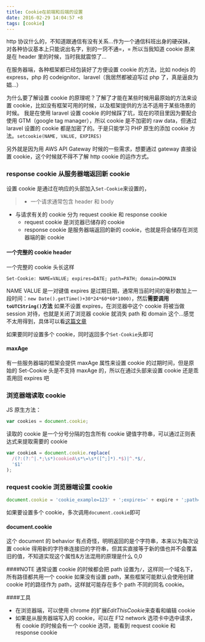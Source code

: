 ```yaml
---
title: Cookie在前端和后端的设置
date: 2016-02-29 14:04:57 +8
tags: [cookie]
---
```


http 协议什么的，不知道跟通信有没有关系…作为一个通信科班出身的硬~~汉~~妹，对各种协议基本上只能说出名字，别的一窍不通=，= 所以当我知道 cookie 原来是在 header 里的时候，当时我就震惊了…

在服务器端，各种框架都已经包装好了方便设置 cookie 的方法，比如 nodejs 的 express，php 的 codeignitor、laravel（我居然都被迫写过 php 了，真是逼良为娼…）

为什么要了解设置 cookie 的原理呢？了解了才能在某些时候用最原始的方法来设置 cookie，比如没有框架可用的时候，以及框架提供的方法不适用于某些场景的时候。
我是在使用 laravel 设置 cookie 的时候踩了坑，现在的项目里因为要配合使用 GTM（google tag manager），所以 cookie 是不加密的 raw data，但通过 laravel 设置的 cookie 都是加密了的。于是只能学习 PHP 原生的添加 cookie 方法。`setcookie(NAME, VALUE, EXPIRES)`

另外就是因为用 AWS API Gateway 时候的一些需求，想要通过 gateway 直接设置 cookie，这个时候就不得不了解 http cookie 的运作方式。

### response cookie 从服务器端返回新 cookie

设置 cookie 是通过在响应的头部加入`Set-Cookie`来设置的，

> - 一个请求通常包含 header 和 body

- 与请求有关的 cookie 分为 request cookie 和 response cookie
  - request cookie 是浏览器已储存的 cookie
  - response cookie 是服务器端返回的新的 cookie，也就是将会储存在浏览器端的新 cookie

#### 一个完整的 cookie header

一个完整的 cookie 头长这样

```
Set-Cookie: NAME=VALUE; expires=DATE; path=PATH; domain=DOMAIN
```

NAME VALUE 是一对键值
expires 是过期日期，通常用当前时间的毫秒数加上一段时间：`new Date().getTime()+30*24*60*60*1000)`，然后**需要调用`toUTCString()`方法**
如果不设置 expires，在浏览器中这个 cookie 将被当做 session 对待，也就是关闭了浏览器 cookie 就消失
path 和 domain 这个…感觉不太用得到，具体可以看[这篇文章](http://blog.sina.com.cn/s/blog_70c4d9410100z3il.html)

如果要同时设置多个 cookie，同时返回多个`Set-Cookie`头即可

#### maxAge

有一些服务器端的框架会提供 maxAge 属性来设置 cookie 的过期时间，但是原始的 Set-Cookie 头是不支持 maxAge 的，所以在通过头部来设置 cookie 还是乖乖用回 expires 吧

### 浏览器端读取 cookie

JS 原生方法：

```js
var cookies = document.cookie;
```

读取的 cookie 是一个分号分隔的包含所有 cookie 键值字符串，可以通过正则表达式来提取需要的 cookie

```js
var cookieA = document.cookie.replace(
  /(?:(?:^|.*;\s*)cookieA\s*\=\s*([^;]*).*$)|^.*$/,
  '$1'
);
```

### request cookie 浏览器端设置 cookie

```js
document.cookie = 'cookie_example=123' + ';expires=' + expire + ';path=/';
```

如果要设置多个 cookie，多次调用`document.cookie`即可

#### document.cookie

这个 document 的 behavior 有点奇怪，明明返回的是个字符串，本来以为每次设置 cookie 得用新的字符串连接旧的字符串，但其实直接等于新的值也并不会覆盖旧的值，不知道实现这个属性&方法混用的原理是什么 0,0

####NOTE
通常设置 cookie 的时候都会把 path 设置为`/`，这样同一个域名下，所有路径都共用一个 cookie
如果没有设置 path，某些框架可能默认会使用创建 cookie 时的路径作为 path，这样就可能存在多个 path 不同的同名 cookie。

####工具

- 在浏览器端，可以使用 chrome 的扩展*EditThisCookie*来查看和编辑 cookie
- 如果是从服务器端写入的 cookie，可以在 F12 network 选项卡中选中请求，有 cookie 的时候会有一个 cookie 选项，能看到 request cookie 和 response cookie
